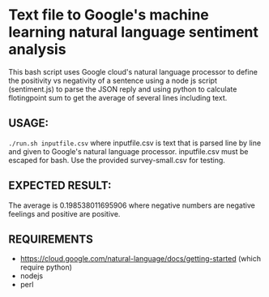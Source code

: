 # Text file to Google's machine learning natural language sentiment analysis
This bash script uses Google cloud's natural language processor to define the positivity vs negativity of a sentence using a node js script (sentiment.js) to parse the JSON reply and using python to calculate flotingpoint sum to get the average of several lines including text.

## USAGE:
`./run.sh inputfile.csv`
where inputfile.csv is text that is parsed line by line and given to Google's natural language processor. inputfile.csv must be escaped for bash. Use the provided survey-small.csv for testing.

## EXPECTED RESULT:
The average is 0.198538011695906 where negative numbers are negative feelings and positive are positive.

## REQUIREMENTS
- https://cloud.google.com/natural-language/docs/getting-started (which require python)
- nodejs
- perl
